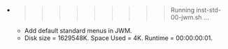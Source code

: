* >>>>>>>>> Running inst-std-00-jwm.sh ...
  * Add default standard menus in JWM.
  * Disk size = 1629548K. Space Used = 4K. Runtime = 00:00:00:01.
